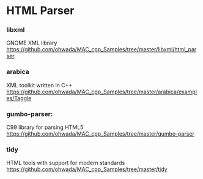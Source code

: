 HTML Parser
===============


### libxml
GNOME XML library <br/>
https://github.com/ohwada/MAC_cpp_Samples/tree/master/libxml/html_parser <br/>

### arabica
XML toolkit written in C++ <br/>
https://github.com/ohwada/MAC_cpp_Samples/tree/master/arabica/examples/Taggle <br/>

### gumbo-parser:
C99 library for parsing HTML5 <br/>
https://github.com/ohwada/MAC_cpp_Samples/tree/master/gumbo-parser <br/>

### tidy
HTML tools with support for modern standards <br/>
https://github.com/ohwada/MAC_cpp_Samples/tree/master/tidy <br/>

